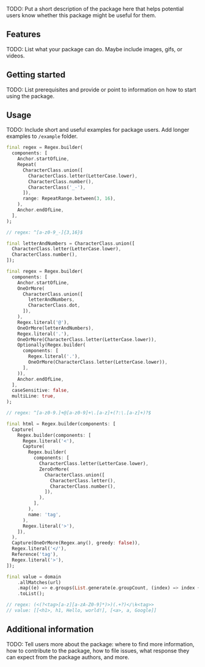<!-- 
This README describes the package. If you publish this package to pub.dev,
this README's contents appear on the landing page for your package.

For information about how to write a good package README, see the guide for
[writing package pages](https://dart.dev/guides/libraries/writing-package-pages). 

For general information about developing packages, see the Dart guide for
[creating packages](https://dart.dev/guides/libraries/create-library-packages)
and the Flutter guide for
[developing packages and plugins](https://flutter.dev/developing-packages). 
-->

TODO: Put a short description of the package here that helps potential users
know whether this package might be useful for them.

## Features

TODO: List what your package can do. Maybe include images, gifs, or videos.

## Getting started

TODO: List prerequisites and provide or point to information on how to
start using the package.

## Usage

TODO: Include short and useful examples for package users. Add longer examples
to `/example` folder. 

```dart
final regex = Regex.builder(
  components: [
    Anchor.startOfLine,
    Repeat(
      CharacterClass.union([
        CharacterClass.letter(LetterCase.lower),
        CharacterClass.number(),
        CharacterClass('_-'),
      ]),
      range: RepeatRange.between(3, 16),
    ),
    Anchor.endOfLine,
  ],
);

// regex: ^[a-z0-9_-]{3,16}$
```

```dart
final letterAndNumbers = CharacterClass.union([
  CharacterClass.letter(LetterCase.lower),
  CharacterClass.number(),
]);

final regex = Regex.builder(
  components: [
    Anchor.startOfLine,
    OneOrMore(
      CharacterClass.union([
        letterAndNumbers,
        CharacterClass.dot,
      ]),
    ),
    Regex.literal('@'),
    OneOrMore(letterAndNumbers),
    Regex.literal('.'),
    OneOrMore(CharacterClass.letter(LetterCase.lower)),
    Optionally(Regex.builder(
      components: [
        Regex.literal('.'),
        OneOrMore(CharacterClass.letter(LetterCase.lower)),
      ],
    )),
    Anchor.endOfLine,
  ],
  caseSensitive: false,
  multiLine: true,
);

// regex: ^[a-z0-9.]+@[a-z0-9]+\.[a-z]+(?:\.[a-z]+)?$
```

```dart
final html = Regex.builder(components: [
  Capture(
    Regex.builder(components: [
      Regex.literal('<'),
      Capture(
        Regex.builder(
          components: [
            CharacterClass.letter(LetterCase.lower),
            ZeroOrMore(
              CharacterClass.union([
                CharacterClass.letter(),
                CharacterClass.number(),
              ]),
            ),
          ],
        ),
        name: 'tag',
      ),
      Regex.literal('>'),
    ]),
  ),
  Capture(OneOrMore(Regex.any(), greedy: false)),
  Regex.literal('</'),
  Reference('tag'),
  Regex.literal('>'),
]);

final value = domain
    .allMatches(url)
    .map((e) => e.groups(List.generate(e.groupCount, (index) => index + 1)))
    .toList();

// regex: (<(?<tag>[a-z][a-zA-Z0-9]*)>)(.+?)</\k<tag>>
// value: [[<h1>, h1, Hello, world!], [<a>, a, Google]]
```

## Additional information

TODO: Tell users more about the package: where to find more information, how to 
contribute to the package, how to file issues, what response they can expect 
from the package authors, and more.

